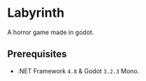 # Labyrinth
A horror game made in godot.

## Prerequisites
- .NET Framework `4.8` & Godot `3.2.3` Mono.
